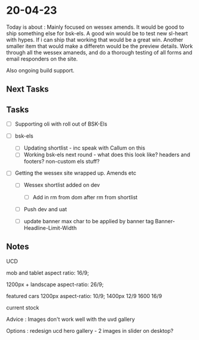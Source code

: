 # 20-04-23

Today is about : Mainly focused on wessex amends. It would be good to ship something else for bsk-els. A good win would be to test new sl-heart with hypes. If i can ship that working that would be a great win. Another smaller item that would make a differetn would be the preview details.
Work through all the wessex amaneds, and do a thorough testing of all forms and email responders on the site.

Also ongoing build support.

## Next Tasks


## Tasks
- [ ] Supporting oli with roll out of BSK-Els

- [ ] bsk-els
  - [ ] Updating shortlist - inc speak with Callum on this
  - [ ] Working bsk-els next round - what does this look like? headers and footers? non-custom els stuff?

- [ ] Getting the wessex site wrapped up. Amends etc
  - [ ] Wessex shortlist added on dev
    - [ ] Add in rm from dom after rm from shortlist
  - [ ] Push dev and uat
  - [ ] update banner max char to be applied by banner tag
        Banner-Headline-Limit-Width



## Notes
UCD


mob and tablet
aspect ratio: 16/9;

1200px + landscape
aspect-ratio: 26/9;

featured cars
1200px
aspect-ratio: 10/9;
1400px
12/9
1600
16/9

current stock


Advice :
Images don't work well with the uvd gallery

Options :
redesign ucd hero gallery - 2 images in slider on desktop?

